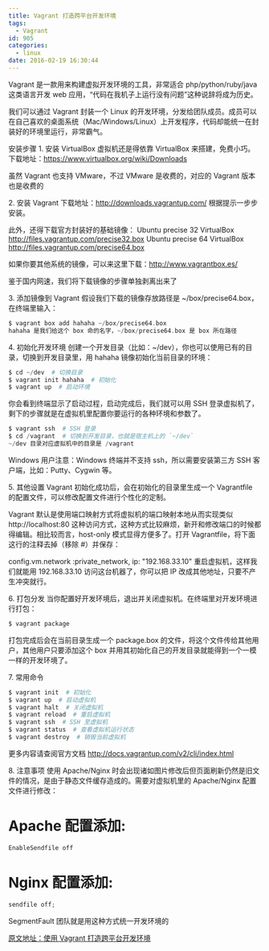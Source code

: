 ```yaml
---
title: Vagrant 打造跨平台开发环境
tags:
  - Vagrant
id: 905
categories:
  - linux
date: 2016-02-19 16:30:44
---
```


Vagrant 是一款用来构建虚拟开发环境的工具，非常适合 php/python/ruby/java 这类语言开发 web 应用，“代码在我机子上运行没有问题”这种说辞将成为历史。

我们可以通过 Vagrant 封装一个 Linux 的开发环境，分发给团队成员。成员可以在自己喜欢的桌面系统（Mac/Windows/Linux）上开发程序，代码却能统一在封装好的环境里运行，非常霸气。

安装步骤
1\. 安装 VirtualBox
虚拟机还是得依靠 VirtualBox 来搭建，免费小巧。
下载地址：https://www.virtualbox.org/wiki/Downloads

虽然 Vagrant 也支持 VMware，不过 VMware 是收费的，对应的 Vagrant 版本也是收费的

2\. 安装 Vagrant
下载地址：http://downloads.vagrantup.com/ 根据提示一步步安装。

此外，还得下载官方封装好的基础镜像：
Ubuntu precise 32 VirtualBox http://files.vagrantup.com/precise32.box
Ubuntu precise 64 VirtualBox http://files.vagrantup.com/precise64.box

如果你要其他系统的镜像，可以来这里下载：http://www.vagrantbox.es/

鉴于国内网速，我们将下载镜像的步骤单独剥离出来了

3\. 添加镜像到 Vagrant
假设我们下载的镜像存放路径是 ~/box/precise64.box，在终端里输入：

```php
$ vagrant box add hahaha ~/box/precise64.box
hahaha 是我们给这个 box 命的名字，~/box/precise64.box 是 box 所在路径
```

4\. 初始化开发环境
创建一个开发目录（比如：~/dev），你也可以使用已有的目录，切换到开发目录里，用 hahaha 镜像初始化当前目录的环境：

```php
$ cd ~/dev  # 切换目录
$ vagrant init hahaha  # 初始化
$ vagrant up  # 启动环境
```

你会看到终端显示了启动过程，启动完成后，我们就可以用 SSH 登录虚拟机了，剩下的步骤就是在虚拟机里配置你要运行的各种环境和参数了。

```php
$ vagrant ssh  # SSH 登录
$ cd /vagrant  # 切换到开发目录，也就是宿主机上的 `~/dev`
~/dev 目录对应虚拟机中的目录是 /vagrant
```

Windows 用户注意：Windows 终端并不支持 ssh，所以需要安装第三方 SSH 客户端，比如：Putty、Cygwin 等。

5\. 其他设置
Vagrant 初始化成功后，会在初始化的目录里生成一个 Vagrantfile 的配置文件，可以修改配置文件进行个性化的定制。

Vagrant 默认是使用端口映射方式将虚拟机的端口映射本地从而实现类似 http://localhost:80 这种访问方式，这种方式比较麻烦，新开和修改端口的时候都得编辑。相比较而言，host-only 模式显得方便多了。打开 Vagrantfile，将下面这行的注释去掉（移除 #）并保存：

config.vm.network :private_network, ip: "192.168.33.10"
重启虚拟机，这样我们就能用 192.168.33.10 访问这台机器了，你可以把 IP 改成其他地址，只要不产生冲突就行。

6\. 打包分发
当你配置好开发环境后，退出并关闭虚拟机。在终端里对开发环境进行打包：

```php
$ vagrant package
```

打包完成后会在当前目录生成一个 package.box 的文件，将这个文件传给其他用户，其他用户只要添加这个 box 并用其初始化自己的开发目录就能得到一个一模一样的开发环境了。

7\. 常用命令

```php
$ vagrant init  # 初始化
$ vagrant up  # 启动虚拟机
$ vagrant halt  # 关闭虚拟机
$ vagrant reload  # 重启虚拟机
$ vagrant ssh  # SSH 至虚拟机
$ vagrant status  # 查看虚拟机运行状态
$ vagrant destroy  # 销毁当前虚拟机
```

更多内容请查阅官方文档 http://docs.vagrantup.com/v2/cli/index.html

8\. 注意事项
使用 Apache/Nginx 时会出现诸如图片修改后但页面刷新仍然是旧文件的情况，是由于静态文件缓存造成的。需要对虚拟机里的 Apache/Nginx 配置文件进行修改：

# Apache 配置添加:

```php
EnableSendfile off
```

# Nginx 配置添加:

```php
sendfile off;
```

SegmentFault 团队就是用这种方式统一开发环境的

[原文地址：使用 Vagrant 打造跨平台开发环境](https://segmentfault.com/a/1190000000264347 "使用 Vagrant 打造跨平台开发环境")
